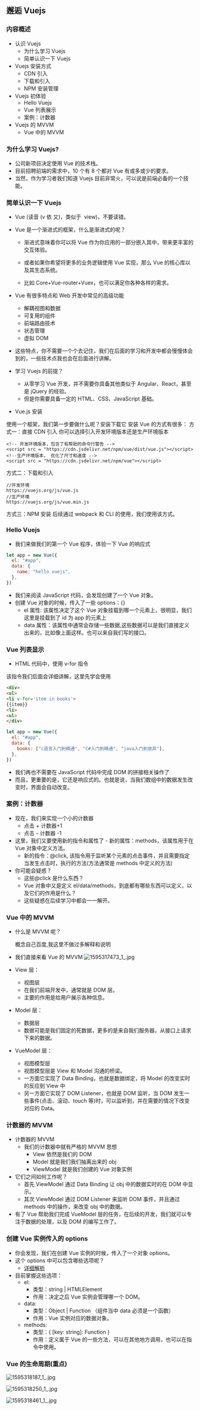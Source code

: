 ## 邂逅 Vuejs

### 内容概述

- 认识 Vuejs
  - 为什么学习 Vuejs
  - 简单认识一下 Vuejs
- Vuejs 安装方式
  - CDN 引入
  - 下载和引入
  - NPM 安装管理
- Vuejs 初体验
  - Hello Vuejs
  - Vue 列表展示
  - 案例：计数器
- Vuejs 的 MVVM
  - Vue 中的 MVVM

### 为什么学习 Vuejs?

- 公司新项目决定使用 Vue 的技术栈。
- 目前招聘前端的需求中，10 个有 8 个都对 Vue 有或多或少的要求。
- 当然，作为学习者我们知道 Vuejs 目前非常火，可以说是前端必备的一个技能。

### 简单认识一下 Vuejs

- Vue (读音 (v 依 又)，类似于  view)，不要读错。

- Vue 是一个渐进式的框架，什么是渐进式的呢？

  - 渐进式意味着你可以将 Vue 作为你应用的一部分嵌入其中，带来更丰富的交互体验。

  - 或者如果你希望将更多的业务逻辑使用 Vue 实现，那么 Vue 的核心库以及其生态系统。

  - 比如 Core+Vue-router+Vuex，也可以满足你各种各样的需求。

- Vue 有很多特点和 Web 开发中常见的高级功能
  - 解耦视图和数据
  - 可复用的组件
  - 前端路由技术
  - 状态管理
  - 虚拟 DOM
- 这些特点，你不需要一个个去记住，我们在后面的学习和开发中都会慢慢体会到的，一些技术点我也会在后面进行讲解。
- 学习 Vuejs 的前提？

  - 从零学习 Vue 开发，并不需要你具备其他类似于 Angular、React，甚至是 jQuery 的经验。
  - 但是你需要具备一定的 HTML、CSS、JavaScript 基础。

- Vue.js 安装

使用一个框架，我们第一步要做什么呢？安装下载它
安装 Vue 的方式有很多：
方式一：直接 CDN 引入
你可以选择引入开发环境版本还是生产环境版本

```
<!-- 开发环境版本，包含了有帮助的命令行警告 -->
<script src = "https://cdn.jsdelivr.net/npm/vue/dist/vue.js"></script>
<!--生产环境版本， 优化了尺寸和速度 -->
<script src = "https://cdn.jsdelivr.net/npm/vue"></script>
```

方式二：下载和引入

```
//开发环境 
https://vuejs.org/js/vue.js 
//生产环境 
https://vuejs.org/js/vue.min.js
```

方式三：NPM 安装
后续通过 webpack 和 CLI 的使用，我们使用该方式。

### Hello Vuejs

- 我们来做我们的第一个 Vue 程序，体验一下 Vue 的响应式

```js
let app = new Vue({
  el: "#app",
  data: {
    name: "hello vuejs",
  },
})
```

- 我们来阅读 JavaScript 代码，会发现创建了一个 Vue 对象。
- 创建 Vue 对象的时候，传入了一些 options：{}
  - el 属性: 该属性决定了这个 Vue 对象挂载到哪一个元素上，很明显，我们这里是挂载到了 id 为 app 的元素上
  - data 属性：该属性中通常会存储一些数据,这些数据可以是我们直接定义出来的，比如像上面这样。也可以来自我们写的接口。

### Vue 列表显示

- HTML 代码中，使用 v-for 指令

该指令我们后面会详细讲解，这里先学会使用

```html
<div>
<ul>
<li v-for='item in books'>
{{item}}
<li>
<ul>
</div>
```

```js
let app = new Vue({
  el: "#app",
  data: {
    books: ["c语言入门到精通", "C#入门到精通", "java入门到放弃"],
  },
})
```

- 我们再也不需要在 JavaScript 代码中完成 DOM 的拼接相关操作了
- 而且，更重要的是，它还是响应式的。也就是说，当我们数组中的数据发生改变时，界面会自动改变。

### 案例：计数器

- 现在，我们来实现一个小的计数器
  - 点击 + 计数器+1
  - 点击 - 计数器 -1
- 这里，我们又要使用新的指令和属性了 - 新的属性：methods，该属性用于在 Vue 对象中定义方法。
  - 新的指令：@click, 该指令用于监听某个元素的点击事件，并且需要指定当发生点击时，执行的方法(方法通常是 methods 中定义的方法)
- 你可能会疑惑？
  - 这些@click 是什么东西？
  - Vue 对象中又是定义 el/data/methods，到底都有哪些东西可以定义，以及它们的作用是什么？
  - 这些疑惑在后续学习中都会一一解开。

### Vue 中的 MVVM

- 什么是 MVVM 呢？

  概念自己百度,我这里不做过多解释和说明

- 我们直接来看 Vue 的 MVVM
  ![1595317473_1_.jpg](https://i.loli.net/2020/07/21/mAOBoGZnyvlxMFV.png)

- View 层：
  - 视图层
  - 在我们前端开发中，通常就是 DOM 层。
  - 主要的作用是给用户展示各种信息。
- Model 层：
  - 数据层
  - 数据可能是我们固定的死数据，更多的是来自我们服务器，从接口上请求下来的数据。
- VueModel 层：
  - 视图模型层
  - 视图模型层是 View 和 Model 沟通的桥梁。
  - 一方面它实现了 Data Binding，也就是数据绑定，将 Model 的改变实时的反应到 View 中
  - 另一方面它实现了 DOM Listener，也就是 DOM 监听，当 DOM 发生一些事件(点击、滚动、touch 等)时，可以监听到，并在需要的情况下改变对应的 Data。

### 计数器的 MVVM

- 计数器的 MVVM
  - 我们的计数器中就有严格的 MVVM 思想
    - View 依然是我们的 DOM
    - Model 就是我们我们抽离出来的 obj
    - ViewModel 就是我们创建的 Vue 对象实例
- 它们之间如何工作呢？
  - 首先 ViewModel 通过 Data Binding 让 obj 中的数据实时的在 DOM 中显示。
  - 其次 ViewModel 通过 DOM Listener 来监听 DOM 事件，并且通过 methods 中的操作，来改变 obj 中的数据。
- 有了 Vue 帮助我们完成 VueModel 层的任务，在后续的开发，我们就可以专注于数据的处理，以及 DOM 的编写工作了。

### 创建 Vue 实例传入的 options

- 你会发现，我们在创建 Vue 实例的时候，传入了一个对象 options。
- 这个 options 中可以包含哪些选项呢？
  - [详细解析](https://cn.vuejs.org/v2/api/#%E9%80%89%E9%A1%B9-%E6%95%B0%E6%8D%AE)
- 目前掌握这些选项：
  - el:
    - 类型：string | HTMLElement
    - 作用：决定之后 Vue 实例会管理哪一个 DOM。
  - data:
    - 类型：Object | Function （组件当中 data 必须是一个函数）
    - 作用：Vue 实例对应的数据对象。
  - methods:
    - 类型：{ [key: string]: Function }
    - 作用：定义属于 Vue 的一些方法，可以在其他地方调用，也可以在指令中使用。

### Vue 的生命周期(重点)

![1595318187_1_.jpg](https://i.loli.net/2020/07/21/e1OdVcyPi7fIg5o.png)

![1595318250_1_.jpg](https://i.loli.net/2020/07/21/cInBlOMzSodQ8Ti.png)


![1595318461_1_.jpg](https://i.loli.net/2020/07/21/IyGVa9AEsJtUzec.png)